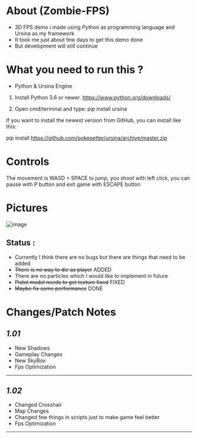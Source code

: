 # About (Zombie-FPS)
* 3D FPS demo i made using Python as programming language and Ursina as my framework
* It took me just about few days to get this demo done 
* But development will still continue

# What you need to run this ?
* Python & Ursina Engine

1) Install Python 3.6 or newer. https://www.python.org/downloads/

2) Open cmd/terminal and type:
pip install ursina

If you want to install the newest version from GitHub, you can install like this:

pip install https://github.com/pokepetter/ursina/archive/master.zip

# Controls 

The movement is WASD + SPACE to jump, you shoot with left click, you can pause with P button and exit game with ESCAPE button

# Pictures
![image](https://user-images.githubusercontent.com/79867246/186737259-8968556f-cf34-4a4d-b92d-65c2040a6d96.png)

## Status : 
* Currently I think there are no bugs but there are things that need to be added 
* ~~There is no way to die as player~~ ADDED
* There are no particles which I would like to implement in future
* ~~Pistol model needs to get texture fixed~~ FIXED
* ~~Maybe fix some performance~~ DONE

# Changes/Patch Notes
## ***1.01***
* New Shadows 
* Gameplay Changes 
* New SkyBox
* Fps Optimization
***
## ***1.02***
* Changed Crosshair
* Map Changes
* Changed few things in scripts just to make game feel better
* Fps Optimization
***
